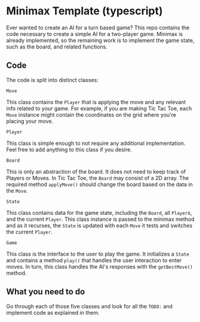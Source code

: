 # Minimax Template (typescript)

Ever wanted to create an AI for a turn based game? This repo contains the code necessary to create a simple AI for a two-player game. Minimax is already implemented, so the remaining work is to implement the game state, such as the board, and related functions.

## Code

The code is split into distinct classes:

`Move`

This class contains the `Player` that is applying the move and any relevant info related to your game. For example, if you are making Tic Tac Toe, each `Move` instance might contain the coordinates on the grid where you're placing your move.

`Player`

This class is simple enough to not require any additional implementation. Feel free to add anything to this class if you desire.

`Board`

This is only an abstraction of the board. It does not need to keep track of Players or Moves. In Tic Tac Toe, the `Board` may consist of a 2D array. The required method `applyMove()` should change the board based on the data in the `Move`.

`State`

This class contains data for the game state, including the `Board`, all `Player`s, and the current `Player`. This class instance is passed to the minimax method and as it recurses, the `State` is updated with each `Move` it tests and switches the current `Player`.

`Game`

This class is the interface to the user to play the game. It initializes a `State` and contains a method `play()` that handles the user interaction to enter moves. In turn, this class handles the AI's responses with the `getBestMove()` method.

## What you need to do

Go through each of those five classes and look for all the `TODO:` and implement code as explained in them.
